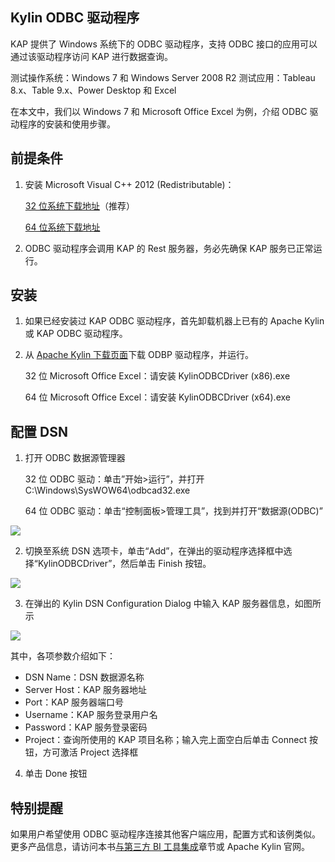 ## Kylin ODBC 驱动程序

KAP 提供了 Windows 系统下的 ODBC 驱动程序，支持 ODBC 接口的应用可以通过该驱动程序访问 KAP 进行数据查询。

测试操作系统：Windows 7 和 Windows Server 2008 R2
测试应用：Tableau 8.x、Table 9.x、Power Desktop 和 Excel

在本文中，我们以 Windows 7 和 Microsoft Office Excel 为例，介绍 ODBC 驱动程序的安装和使用步骤。

## 前提条件 

1. 安装 Microsoft Visual C++ 2012 (Redistributable)：

   [32 位系统下载地址](http://download.microsoft.com/download/1/6/B/16B06F60-3B20-4FF2-B699-5E9B7962F9AE/VSU_4/vcredist_x86.exe)（推荐）

   [64 位系统下载地址](http://download.microsoft.com/download/1/6/B/16B06F60-3B20-4FF2-B699-5E9B7962F9AE/VSU_4/vcredist_x64.exe)

2. ODBC 驱动程序会调用 KAP 的 Rest 服务器，务必先确保 KAP 服务已正常运行。

## 安装

1.  如果已经安装过 KAP ODBC 驱动程序，首先卸载机器上已有的 Apache Kylin 或 KAP ODBC 驱动程序。
2.  从 [Apache Kylin 下载页面](http://kylin.apache.org/download)下载 ODBP 驱动程序，并运行。

    32 位 Microsoft Office Excel：请安装 KylinODBCDriver \(x86\).exe

    64 位 Microsoft Office Excel：请安装 KylinODBCDriver \(x64\).exe

## 配置 DSN

1.  打开 ODBC 数据源管理器

    32 位 ODBC 驱动：单击”开始&gt;运行”，并打开 C:\Windows\SysWOW64\odbcad32.exe

    64 位 ODBC 驱动：单击“控制面板&gt;管理工具”，找到并打开“数据源(ODBC)”

![](images/odbc_01.png)

2.  切换至系统 DSN 选项卡，单击“Add”，在弹出的驱动程序选择框中选择“KylinODBCDriver”，然后单击 Finish 按钮。

![](images/odbc_02.png)

3.  在弹出的 Kylin DSN Configuration Dialog 中输入 KAP 服务器信息，如图所示

![](images/odbc_03.png)

其中，各项参数介绍如下：

* DSN Name：DSN 数据源名称
* Server Host：KAP 服务器地址
* Port：KAP 服务器端口号
* Username：KAP 服务登录用户名
* Password：KAP 服务登录密码
* Project：查询所使用的 KAP 项目名称；输入完上面空白后单击 Connect 按钮，方可激活 Project 选择框

4.  单击 Done 按钮



## 特别提醒

如果用户希望使用 ODBC 驱动程序连接其他客户端应用，配置方式和该例类似。更多产品信息，请访问本书[与第三方 BI 工具集成](../integration/README.md)章节或 Apache Kylin 官网。

